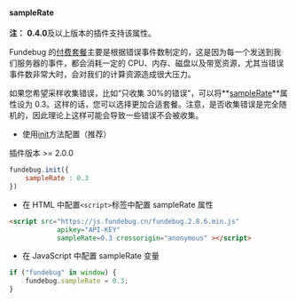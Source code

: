 #### sampleRate

**注：** **0.4.0**及以上版本的插件支持该属性。

Fundebug 的[付费套餐](https://www.fundebug.com/price)主要是根据错误事件数制定的，这是因为每一个发送到我们服务器的事件，都会消耗一定的 CPU、内存、磁盘以及带宽资源，尤其当错误事件数非常大时，会对我们的计算资源造成很大压力。

如果您希望采样收集错误，比如“只收集 30%的错误”，可以将**[sampleRate](https://docs.fundebug.com/notifier/javascript/customize/samplerate.html)**属性设为 0.3。这样的话，您可以选择更加合适套餐。注意，是否收集错误是完全随机的，因此理论上这样可能会导致一些错误不会被收集。

- 使用[init](../api/init.md)方法配置（推荐）

插件版本 >= 2.0.0

```js
fundebug.init({
    sampleRate : 0.3
})
```

-   在 HTML 中配置`<script>`标签中配置 sampleRate 属性

```html
<script src="https://js.fundebug.cn/fundebug.2.8.6.min.js"
            apikey="API-KEY"
            sampleRate=0.3 crossorigin="anonymous" ></script>
```

-   在 JavaScript 中配置 sampleRate 变量

```js
if ("fundebug" in window) {
    fundebug.sampleRate = 0.3;
}
```
